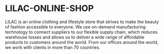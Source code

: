 # LILAC-ONLINE-SHOP
LILAC is an online clothing and lifestyle store that strives to make the beauty of fashion accessible to everyone. We use on-demand manufacturing technology to connect suppliers to our flexible supply chain, which reduces warehouse losses and allows us to deliver a wide range of affordable products to customers around the world. From our offices around the world, we work with clients in more than 70 countries.

